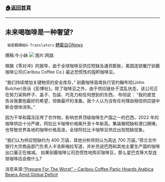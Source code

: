 ###  [:house:返回首頁](https://github.com/ourhimalayas/txt)
---


## 未来喝咖啡是一种奢望?
` 秘密翻譯組G-Translators` [轉載自GNews](https://gnews.org/zh-hans/1608027/)

撰稿:牛小妹
![](https://assets.gnews.org/wp-content/uploads/2021/10/p-3.jpg)
图片:网路

根据《零对冲》的报导，由于全球咖啡豆供应短缺及通货膨胀，美国连锁餐厅驯鹿咖啡公司(Caribou Coffee Co.) 最近恐慌性的囤积咖啡豆。

“我们持续增加关键物资的安全库存，” 驯鹿咖啡首席执行官约翰布彻(John Butcher)告诉《彭博社》。除了咖啡豆之外，由于供应链处于混乱状态，该公司正在努力采购杯子、盖子、包装、巧克力和任何想到的东西。 布彻说：  “我的直觉告诉我要抱最好的希望，但做最坏的准备。我个人认为没有任何理由相信供应链中断会很快消失。”

因为干旱和霜冻压垮了农作物，影响世界顶级咖啡生产国之一的巴西，2022 年的咖啡供应十分严峻，阿拉比卡咖啡价格飙升至十年新高。集装箱短缺和港口拥堵，也导致世界各地的咖啡价格高涨，全球阿拉比卡咖啡豆供应出现短缺现象。

“我们认为供应短缺约为 400 万袋，其他分析师则认为高达 700 万袋。”荷兰合作银行大宗商品部门负责人卡洛斯梅拉写道，并补充说巴西和其他主要生产国的咖啡出口量正在缩减。 如果驯鹿咖啡公司恐慌性地购买咖啡豆，那么星巴克等大型连锁咖啡店会做什么?

消息来源:[“Prepare For The Worst” – Caribou Coffee Panic Hoards Arabica Beans Amid Global Deficit](http://&quot;Prepare%20For%20The%20Worst&quot;%20-%20Caribou%20Coffee%20Panic%20Hoards%20Arabica%20Beans%20Amid%20Global%20Deficit)
